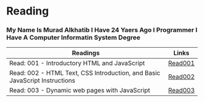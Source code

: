 # Reading
### My Name Is Murad Alkhatib I Have 24 Yaers Ago I Programmer I Have A Computer Informatin System Degree




| Readings |      Links  | 
|----------|-------------|
| Read: 001 - Introductory HTML and JavaScript |  [Read001](Read001) | 
| Read: 002 -  HTML Text, CSS Introduction, and Basic JavaScript Instructions | [Read002](Read002)  |  
| Read: 003 - Dynamic web pages with JavaScript | [Read003](Read003) |
 



